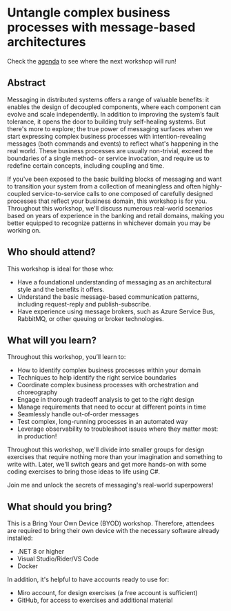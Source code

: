 # Untangle complex business processes with message-based architectures

Check the [agenda](agenda.md) to see where the next workshop will run!

## Abstract

Messaging in distributed systems offers a range of valuable benefits: it enables the design of decoupled components, where each component can evolve and scale independently. In addition to improving the system’s fault tolerance, it opens the door to building truly self-healing systems. But there's more to explore; the true power of messaging surfaces when we start expressing complex business processes with intention-revealing messages (both commands and events) to reflect what's happening in the real world. These business processes are usually non-trivial, exceed the boundaries of a single method- or service invocation, and require us to redefine certain concepts, including coupling and time.

If you've been exposed to the basic building blocks of messaging and want to transition your system from a collection of meaningless and often highly-coupled service-to-service calls to one composed of carefully designed processes that reflect your business domain, this workshop is for you. Throughout this workshop, we'll discuss numerous real-world scenarios based on years of experience in the banking and retail domains, making you better equipped to recognize patterns in whichever domain you may be working on.

## Who should attend?

This workshop is ideal for those who:

- Have a foundational understanding of messaging as an architectural style and the benefits it offers.
- Understand the basic message-based communication patterns, including request-reply and publish-subscribe.
- Have experience using message brokers, such as Azure Service Bus, RabbitMQ, or other queuing or broker technologies.

## What will you learn?

Throughout this workshop, you’ll learn to:

- How to identify complex business processes within your domain
- Techniques to help identify the right service boundaries
- Coordinate complex business processes with orchestration and choreography
- Engage in thorough tradeoff analysis to get to the right design
- Manage requirements that need to occur at different points in time
- Seamlessly handle out-of-order messages
- Test complex, long-running processes in an automated way
- Leverage observability to troubleshoot issues where they matter most: in production!

Throughout this workshop, we'll divide into smaller groups for design exercises that require nothing more than your imagination and something to write with. Later, we'll switch gears and get more hands-on with some coding exercises to bring those ideas to life using C#.

Join me and unlock the secrets of messaging's real-world superpowers!

## What should you bring?

This is a Bring Your Own Device (BYOD) workshop. Therefore, attendees are required to bring their own device with the necessary software already installed:

- .NET 8 or higher
- Visual Studio/Rider/VS Code
- Docker

In addition, it's helpful to have accounts ready to use for:

- Miro account, for design exercises (a free account is sufficient)
- GitHub, for access to exercises and additional material
